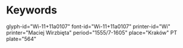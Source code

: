 # Keywords
glyph-id="Wi-11+11a0107"
font-id="Wi-11+11a0107"
printer-id="Wi"
printer="Maciej Wirzbięta"
period="1555/7-1605"
place="Kraków"
PT plate="564"
